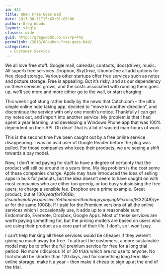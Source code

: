 ```yaml
---
id: 442
title: When Free Goes Bad
date: 2013-08-31T15:43:01+00:00
author: Greg Woods
layout: single
classes: wide
guid: http://gregwoods.co.uk/?p=442
permalink: /2013/08/when-free-goes-bad/
categories:
  - Customer Service
---
```

We all love free stuff. Google mail, calendar, contacts, docs(drive), music. All superb free services. Dropbox, SkyDrive, UbuntuOne all add options for free cloud storage. Various other startups offer free services such as notes and picture storage. Free is appealing. But it&#8217;s risky, and as our dependency on these services grows, and the costs associated with running them goes up, we&#8217;ll see more and more either go to the wall, or start charging.

This week I got stung rather badly by the news that Catch.com &#8211; the ultra simple online note taking app, decided to &#8220;move in another direction&#8221;, and discontinue the service with only one month&#8217;s notice. Thankfully I can get my notes out, and import into another service. My problem is that I had spent a year learning, and developing a Windows Phone app that was 100% dependent on their API. Oh dear! That is a lot of wasted man-hours of work.

This is the second time I&#8217;ve been caught out by a free online service disappearing. I was an avid user of Google Reader before the plug was pulled. For those companies who keep their products, we are seeing a shift towards a pay model.

Now, I don&#8217;t mind paying for stuff to have a degree of certainty that the product will still be around in a years time. My big problem is the cost some of these companies charge. Apple may have introduced the idea of selling apps in bulk for peanuts, but the idea doesn&#8217;t seem to have caught on with most companies who are either too greedy, or too busy subsidising the free users, to charge a sensible fee. Dropbox are a prime example. Great product, but at $100/year for 100Gb, it is undeniably expensive. Yet I am more than happy paying Microsoft £32 ($48)/year for the same 100Gb. If I paid for the Premium versions of all the online services which I occasionally use, it adds up to a reasonable sum. Endomondo, Evernote, Dropbox, Google Apps. Most of these services are worth paying something for, but the pricing models are based on users who are using their product as a core part of their life. I don&#8217;t, so I won&#8217;t pay.

I can&#8217;t help thinking all these services would be cheaper if they weren&#8217;t giving so much away for free. To attract the customers, a more sustainable model may be to offer the full premium service for free for a long trial period. No more ridiculous 14 or 30 trials which are no use to anyone. No trial should be shorter than 120 days, and for something long term like online storage, make it a year &#8211; then make it cheap to sign up at the end of the trial.